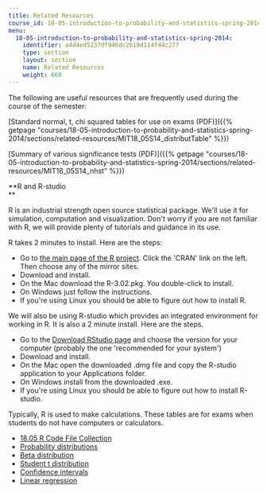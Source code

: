 ```yaml
---
title: Related Resources
course_id: 18-05-introduction-to-probability-and-statistics-spring-2014
menu:
  18-05-introduction-to-probability-and-statistics-spring-2014:
    identifier: a4d4ed5237df946dc2b19d114f44c277
    type: section
    layout: section
    name: Related Resources
    weight: 660
---
```

The following are useful resources that are frequently used during the course of the semester:

[Standard normal, t, chi squared tables for use on exams (PDF)]({{% getpage "courses/18-05-introduction-to-probability-and-statistics-spring-2014/sections/related-resources/MIT18_05S14_distributTable" %}})

[Summary of various significance tests (PDF)]({{% getpage "courses/18-05-introduction-to-probability-and-statistics-spring-2014/sections/related-resources/MIT18_05S14_nhst" %}})

**R and R-studio  
**

R is an industrial strength open source statistical package. We'll use it for simulation, computation and visualization. Don't worry if you are not familiar with R, we will provide plenty of tutorials and guidance in its use.

R takes 2 minutes to install. Here are the steps:

*   Go to [the main page of the R project](http://www.r-project.org). Click the 'CRAN' link on the left. Then choose any of the mirror sites.
*   Download and install.
*   On the Mac download the R-3.02.pkg. You double-click to install.
*   On Windows just follow the instructions.
*   If you're using Linux you should be able to figure out how to install R.

We will also be using R-studio which provides an integrated environment for working in R. It is also a 2 minute install. Here are the steps.

*   Go to the [Download RStudio page](http://www.rstudio.com/ide/download/desktop) and choose the version for your computer (probably the one 'recommended for your system')
*   Download and install.
*   On the Mac open the downloaded .dmg file and copy the R-studio application to your Applications folder.
*   On Windows install from the downloaded .exe.
*   If you're using Linux you should be able to figure out how to install R-studio.

Typically, R is used to make calculations. These tables are for exams when students do not have computers or calculators.

*   [18.05 R Code File Collection](https://ocw.mit.edu/ans7870/18/18.05/s14/r-code/rstuff.html)
*   [Probability distributions](http://mathlets.org/mathlets/probability-distributions/)
*   [Beta distribution](http://mathlets.org/mathlets/beta-distribution/)
*   [Student t distribution](http://mathlets.org/mathlets/t-distribution/)
*   [Confidence intervals](http://mathlets.org/mathlets/confidence-intervals/)
*   [Linear regression](http://mathlets.org/mathlets/linear-regression/)